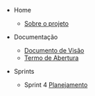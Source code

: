* Home
    - [Sobre o projeto](/)

* Documentação
    - [Documento de Visão](./wiki/documento_de_visao.md)
    - [Termo de Abertura](./wiki/termo_de_abertura.md)

* Sprints
    - Sprint 4
        [Planejamento](./Sprints/Planejamento/Sprint_4.md)